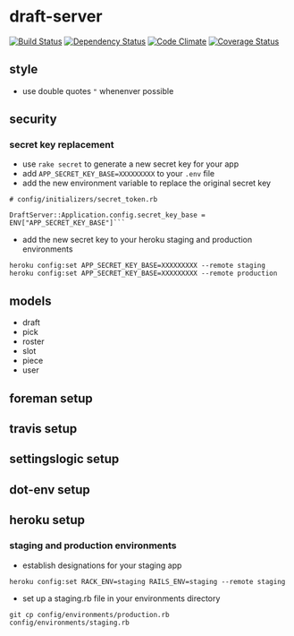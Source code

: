 # draft-server

[![Build Status](https://travis-ci.org/wrburgess/draft-server.png)](https://travis-ci.org/wrburgess/draft-server)
[![Dependency Status](https://gemnasium.com/wrburgess/draft-server.png)](https://gemnasium.com/wrburgess/draft-server)
[![Code Climate](https://codeclimate.com/github/wrburgess/draft-server.png)](https://codeclimate.com/github/wrburgess/draft-server)
[![Coverage Status](https://coveralls.io/repos/wrburgess/draft-server/badge.png)](https://coveralls.io/r/wrburgess/draft-server)

## style

* use double quotes ```"``` whenenver possible

## security

### secret key replacement

* use ```rake secret``` to generate a new secret key for your app  
* add ```APP_SECRET_KEY_BASE=XXXXXXXXX``` to your ```.env``` file  
* add the new environment variable to replace the original secret key

```
# config/initializers/secret_token.rb

DraftServer::Application.config.secret_key_base = ENV["APP_SECRET_KEY_BASE"]```
```

* add the new secret key to your heroku staging and production environments

```heroku config:set APP_SECRET_KEY_BASE=XXXXXXXXX --remote staging```
```heroku config:set APP_SECRET_KEY_BASE=XXXXXXXXX --remote production```

## models

* draft
* pick
* roster
* slot
* piece
* user

## foreman setup

## travis setup

## settingslogic setup

## dot-env setup

## heroku setup

### staging and production environments

* establish designations for your staging app

```heroku config:set RACK_ENV=staging RAILS_ENV=staging --remote staging```

* set up a staging.rb file in your environments directory

```git cp config/environments/production.rb config/environments/staging.rb```